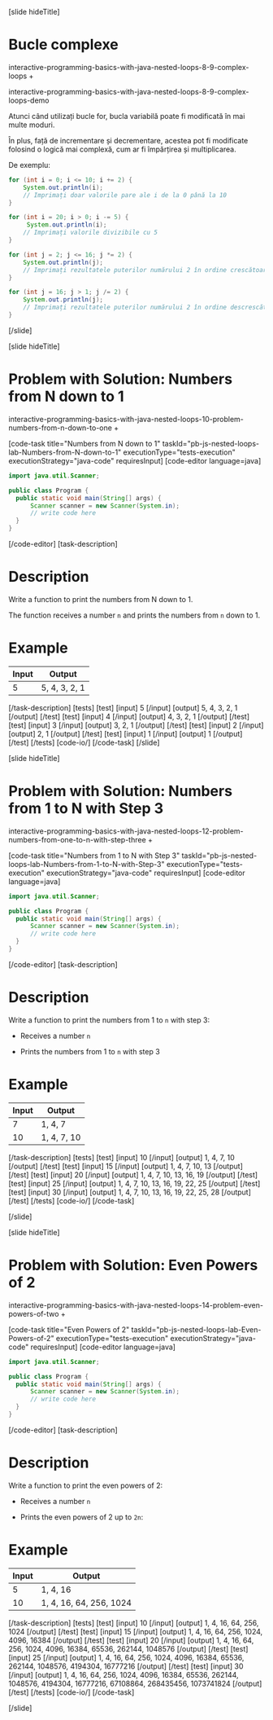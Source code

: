 [slide hideTitle]
# Bucle complexe

interactive-programming-basics-with-java-nested-loops-8-9-complex-loops + 

interactive-programming-basics-with-java-nested-loops-8-9-complex-loops-demo

Atunci când utilizați bucle for, bucla variabilă poate fi modificată în mai multe moduri.

În plus, față de incrementare și decrementare, acestea pot fi modificate folosind o logică mai complexă, cum ar fi împărțirea și multiplicarea.

De exemplu:
``` java
for (int i = 0; i <= 10; i += 2) {
    System.out.println(i);
    // Imprimați doar valorile pare ale i de la 0 până la 10
}

for (int i = 20; i > 0; i -= 5) {
     System.out.println(i);
    // Imprimați valorile divizibile cu 5
}

for (int j = 2; j <= 16; j *= 2) {
    System.out.println(j);
    // Imprimați rezultatele puterilor numărului 2 în ordine crescătoare 
}

for (int j = 16; j > 1; j /= 2) {
    System.out.println(j);
    // Imprimați rezultatele puterilor numărului 2 în ordine descrescătoare
}

```
[/slide]

[slide hideTitle]
# Problem with Solution: Numbers from N down to 1

interactive-programming-basics-with-java-nested-loops-10-problem-numbers-from-n-down-to-one + 

[code-task title="Numbers from N down to 1" taskId="pb-js-nested-loops-lab-Numbers-from-N-down-to-1" executionType="tests-execution" executionStrategy="java-code" requiresInput]
[code-editor language=java]
```java
import java.util.Scanner;

public class Program {
  public static void main(String[] args) {
      Scanner scanner = new Scanner(System.in);
      // write code here
  }
}
```
[/code-editor]
[task-description]
# Description
Write a function to print the numbers from N down to 1.

The function receives a number `n` and prints the numbers from `n` down to 1. 

# Example
| **Input** | **Output** |
| --- | --- |
|5| 5, 4, 3, 2, 1 |


[/task-description]
[tests]
[test]
[input]
5
[/input]
[output]
5, 4, 3, 2, 1
[/output]
[/test]
[test]
[input]
4
[/input]
[output]
4, 3, 2, 1
[/output]
[/test]
[test]
[input]
3
[/input]
[output]
3, 2, 1
[/output]
[/test]
[test]
[input]
2
[/input]
[output]
2, 1
[/output]
[/test]
[test]
[input]
1
[/input]
[output]
1
[/output]
[/test]
[/tests]
[code-io/]
[/code-task]
[/slide]



[slide hideTitle]
# Problem with Solution: Numbers from 1 to N with Step 3

interactive-programming-basics-with-java-nested-loops-12-problem-numbers-from-one-to-n-with-step-three + 

[code-task title="Numbers from 1 to N with Step 3" taskId="pb-js-nested-loops-lab-Numbers-from-1-to-N-with-Step-3" executionType="tests-execution" executionStrategy="java-code" requiresInput]
[code-editor language=java]
```java
import java.util.Scanner;

public class Program {
  public static void main(String[] args) {
      Scanner scanner = new Scanner(System.in);
      // write code here
  }
}
```
[/code-editor]
[task-description]
# Description
Write a function to print the numbers from 1 to `n` with step 3:

* Receives a number `n`

* Prints the numbers from 1 to `n` with step 3


# Example
| **Input** | **Output** |
| --- | --- |
|7| 1, 4, 7 |
|10| 1, 4, 7, 10 |

[/task-description]
[tests]
[test]
[input]
10
[/input]
[output]
1, 4, 7, 10
[/output]
[/test]
[test]
[input]
15
[/input]
[output]
1, 4, 7, 10, 13
[/output]
[/test]
[test]
[input]
20
[/input]
[output]
1, 4, 7, 10, 13, 16, 19
[/output]
[/test]
[test]
[input]
25
[/input]
[output]
1, 4, 7, 10, 13, 16, 19, 22, 25
[/output]
[/test]
[test]
[input]
30
[/input]
[output]
1, 4, 7, 10, 13, 16, 19, 22, 25, 28
[/output]
[/test]
[/tests]
[code-io/]
[/code-task]

[/slide]




[slide hideTitle]
# Problem with Solution: Even Powers of 2

interactive-programming-basics-with-java-nested-loops-14-problem-even-powers-of-two + 

[code-task title="Even Powers of 2" taskId="pb-js-nested-loops-lab-Even-Powers-of-2" executionType="tests-execution" executionStrategy="java-code" requiresInput]
[code-editor language=java]
```java
import java.util.Scanner;

public class Program {
  public static void main(String[] args) {
      Scanner scanner = new Scanner(System.in);
      // write code here
  }
}
```
[/code-editor]
[task-description]
# Description
Write a function to print the even powers of 2:

* Receives a number `n`

* Prints the even powers of 2 up to `2n`:

# Example
| **Input** | **Output** |
| --- | --- |
|5| 1, 4, 16 |
|10| 1, 4, 16, 64, 256, 1024 |

[/task-description]
[tests]
[test]
[input]
10
[/input]
[output]
1, 4, 16, 64, 256, 1024
[/output]
[/test]
[test]
[input]
15
[/input]
[output]
1, 4, 16, 64, 256, 1024, 4096, 16384
[/output]
[/test]
[test]
[input]
20
[/input]
[output]
1, 4, 16, 64, 256, 1024, 4096, 16384, 65536, 262144, 1048576
[/output]
[/test]
[test]
[input]
25
[/input]
[output]
1, 4, 16, 64, 256, 1024, 4096, 16384, 65536, 262144, 1048576, 4194304, 16777216
[/output]
[/test]
[test]
[input]
30
[/input]
[output]
1, 4, 16, 64, 256, 1024, 4096, 16384, 65536, 262144, 1048576, 4194304, 16777216, 67108864, 268435456, 1073741824
[/output]
[/test]
[/tests]
[code-io/]
[/code-task]

[/slide]

